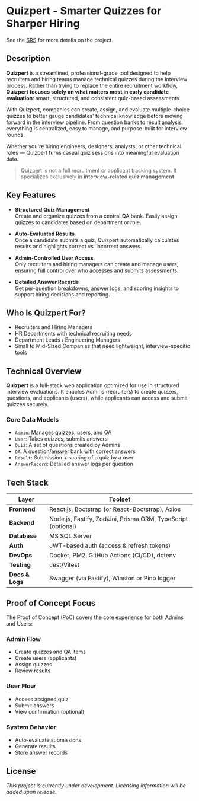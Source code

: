 # Quizpert - Smarter Quizzes for Sharper Hiring

See the [SRS](docs/Quizpert_SRS.md) for more details on the project.

## Description

**Quizpert** is a streamlined, professional-grade tool designed to help recruiters and hiring teams manage technical quizzes during the interview process. Rather than trying to replace the entire recruitment workflow, **Quizpert focuses solely on what matters most in early candidate evaluation**: smart, structured, and consistent quiz-based assessments.

With Quizpert, companies can create, assign, and evaluate multiple-choice quizzes to better gauge candidates' technical knowledge before moving forward in the interview pipeline. From question banks to result analysis, everything is centralized, easy to manage, and purpose-built for interview rounds.

Whether you're hiring engineers, designers, analysts, or other technical roles — Quizpert turns casual quiz sessions into meaningful evaluation data.

> Quizpert is not a full recruitment or applicant tracking system. It specializes exclusively in **interview-related quiz management**.

## Key Features

- **Structured Quiz Management**  
  Create and organize quizzes from a central QA bank. Easily assign quizzes to candidates based on department or role.

- **Auto-Evaluated Results**  
  Once a candidate submits a quiz, Quizpert automatically calculates results and highlights correct vs. incorrect answers.

- **Admin-Controlled User Access**  
  Only recruiters and hiring managers can create and manage users, ensuring full control over who accesses and submits assessments.

- **Detailed Answer Records**  
  Get per-question breakdowns, answer logs, and scoring insights to support hiring decisions and reporting.

## Who Is Quizpert For?

- Recruiters and Hiring Managers  
- HR Departments with technical recruiting needs  
- Department Leads / Engineering Managers  
- Small to Mid-Sized Companies that need lightweight, interview-specific tools

## Technical Overview

**Quizpert** is a full-stack web application optimized for use in structured interview evaluations. It enables Admins (recruiters) to create quizzes, questions, and applicants (users), while applicants can access and submit quizzes securely.

### Core Data Models

- `Admin`: Manages quizzes, users, and QA
- `User`: Takes quizzes, submits answers
- `Quiz`: A set of questions created by Admins
- `QA`: A question/answer bank with correct answers
- `Result`: Submission + scoring of a quiz by a user
- `AnswerRecord`: Detailed answer logs per question

## Tech Stack

| Layer           | Toolset                                                      |
| --------------- | ------------------------------------------------------------ |
| **Frontend**    | React.js, Bootstrap (or React-Bootstrap), Axios              |
| **Backend**     | Node.js, Fastify, Zod/Joi, Prisma ORM, TypeScript (optional) |
| **Database**    | MS SQL Server                                                |
| **Auth**        | JWT-based auth (access & refresh tokens)                     |
| **DevOps**      | Docker, PM2, GitHub Actions (CI/CD), dotenv                  |
| **Testing**     | Jest/Vitest                                                  |
| **Docs & Logs** | Swagger (via Fastify), Winston or Pino logger                |

## Proof of Concept Focus

The Proof of Concept (PoC) covers the core experience for both Admins and Users:

### Admin Flow

- Create quizzes and QA items
- Create users (applicants)
- Assign quizzes
- Review results

### User Flow

- Access assigned quiz
- Submit answers
- View confirmation (optional)

### System Behavior

- Auto-evaluate submissions
- Generate results
- Store answer records

## License

_This project is currently under development. Licensing information will be added upon release._
